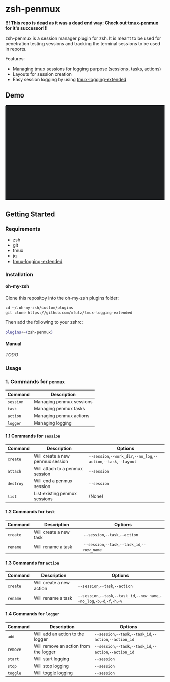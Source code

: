 # zsh-penmux

**!!! This repo is dead as it was a dead end way: Check out [tmux-penmux](https://github.com/mfulz/tmux-penmux) for it's successor!!!**

zsh-penmux is a session manager plugin for zsh. It is meant to be used for penetration testing sessions and tracking the terminal sessions to be used in reports.

Features:

- Managing tmux sessions for logging purpose (sessions, tasks, actions)
- Layouts for session creation
- Easy session logging by using [tmux-logging-extended](https://github.com/mfulz/tmux-logging-extended)

## Demo

![gif](https://github.com/mfulz/zsh-penmux/raw/master/docs/example1.gif)

## Getting Started

### Requirements

- zsh
- git
- tmux
- jq
- [tmux-logging-extended](https://github.com/mfulz/tmux-logging-extended)

### Installation

#### oh-my-zsh

Clone this repositoy into the oh-my-zsh plugins folder:

```
cd ~/.oh-my-zsh/custom/plugins
git clone https://github.com/mfulz/tmux-logging-extended
```

Then add the following to your zshrc:

```zsh
plugins+=(zsh-penmux)
```

#### Manual

*TODO*

### Usage

### 1. Commands for `penmux`

| Command    | Description |
|------------|-------------|
| `session`  | Managing penmux sessions |
| `task`     | Managing penmux tasks    |
| `action`   | Managing penmux actions  |
| `logger`   | Managing logging         |

#### 1.1 Commands for `session`

| Command    | Description | Options |
|------------|-------------|---------|
| `create`   | Will create a new penmux session | `--session`,`--work_dir`,`--no_log`,`--action`,`--task`,`--layout` |
| `attach`   | Will attach to a penmux session | `--session` |
| `destroy`  | Will end a penmux session | `--session` |
| `list`     | List existing penmux sessions | (None) |

#### 1.2 Commands for `task`

| Command    | Description | Options |
|------------|-------------|---------|
| `create`   | Will create a new task | `--session`,`--task`,`--action` |
| `rename`   | Will rename a task | `--session`,`--task`,`--task_id`,`--new_name` |

#### 1.3 Commands for `action`

| Command    | Description | Options |
|------------|-------------|---------|
| `create`   | Will create a new action | `--session`,`--task`,`--action` |
| `rename`   | Will rename a task | `--session`,`--task`,`--task_id`,`--new_name`,`--no_log`,`-b`,`-d`,`-f`,`-h`,`-v` |

#### 1.4 Commands for `logger`

| Command    | Description | Options |
|------------|-------------|---------|
| `add`      | Will add an action to the logger | `--session`,`--task`,`--task_id`,`--action`,`--action_id` |
| `remove`   | Will remove an action from the logger | `--session`,`--task`,`--task_id`,`--action`,`--action_id` |
| `start`    | Will start logging | `--session` |
| `stop`     | Will stop logging | `--session` |
| `toggle`   | Will toggle logging | `--session` |


